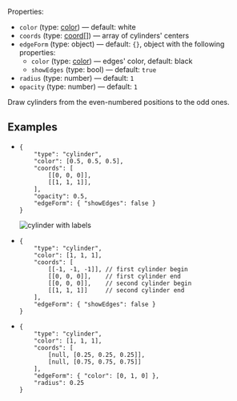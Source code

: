 Properties:
- `color` (type: [color](/mathics-threejs-backend/types/color)) — default: white
- `coords` (type: [coord[]](/mathics-threejs-backend/types/coord)) — array of cylinders' centers
- `edgeForm` (type: object) — default: `{}`, object with the following properties:
  - `color` (type: [color](/mathics-threejs-backend/types/color)) — edges' color, default: black
  - `showEdges` (type: bool) — default: `true`
- `radius` (type: number) — default: `1`
- `opacity` (type: number) — default: `1`

Draw cylinders from the even-numbered positions to the odd ones.

## Examples
- ```jsonc
  {
      "type": "cylinder",
      "color": [0.5, 0.5, 0.5],
      "coords": [
          [[0, 0, 0]],
          [[1, 1, 1]],
      ],
      "opacity": 0.5,
      "edgeForm": { "showEdges": false }
  }
  ```
  ![cylinder with labels](https://user-images.githubusercontent.com/62714153/127582372-001693bf-1c3a-421e-949f-e874ca842a05.png)
- ```jsonc
  {
      "type": "cylinder",
      "color": [1, 1, 1],
      "coords": [
          [[-1, -1, -1]], // first cylinder begin
          [[0, 0, 0]],    // first cylinder end
          [[0, 0, 0]],    // second cylinder begin
          [[1, 1, 1]]     // second cylinder end
      ],
      "edgeForm": { "showEdges": false }
  }
  ```
  <div class='center' id='graphics-container-1'></div>
  <script>
      drawGraphics3d(
          document.getElementById('graphics-container-1'),
          {
              elements: [
                  {
                      type: 'cylinder',
                      color: [1, 1, 1],
                      coords: [
                          [[-1, -1, -1]], // first cylinder begin
                          [[0, 0, 0]],    // first cylinder end
                          [[0, 0, 0]],    // second cylinder begin
                          [[1, 1, 1]]     // second cylinder end
                      ],
                      edgeForm: { showEdges: false }
                  }
              ],
              lighting: [
                  {
                      type: 'directional',
                      color: [1, 1, 1],
                      coords: [[1, 1, 1]]
                  }
              ],
              viewpoint: [2, -4, 4]
          }
      );
  </script>
- ```jsonc
  {
      "type": "cylinder",
      "color": [1, 1, 1],
      "coords": [
          [null, [0.25, 0.25, 0.25]],
          [null, [0.75, 0.75, 0.75]]
      ],
      "edgeForm": { "color": [0, 1, 0] },
      "radius": 0.25
  }
  ```
  <div class='center' id='graphics-container-2'></div>
  <script>
      drawGraphics3d(
          document.getElementById('graphics-container-2'),
          {
              elements: [
                  {
                      type: 'cylinder',
                      color: [1, 1, 1],
                      coords: [
                          [null, [0.25, 0.25, 0.25]],
                          [null, [0.75, 0.75, 0.75]]
                      ],
                      edgeForm: { color: [0, 1, 0] },
                      radius: 0.25
                  }
              ],
              lighting: [
                  {
                      type: 'directional',
                      color: [0.5, 0.5, 0.5],
                      coords: [null, [0, 0, 0]]
                  }
              ],
              viewpoint: [-1, 2, 4]
          }
      );
  </script>
